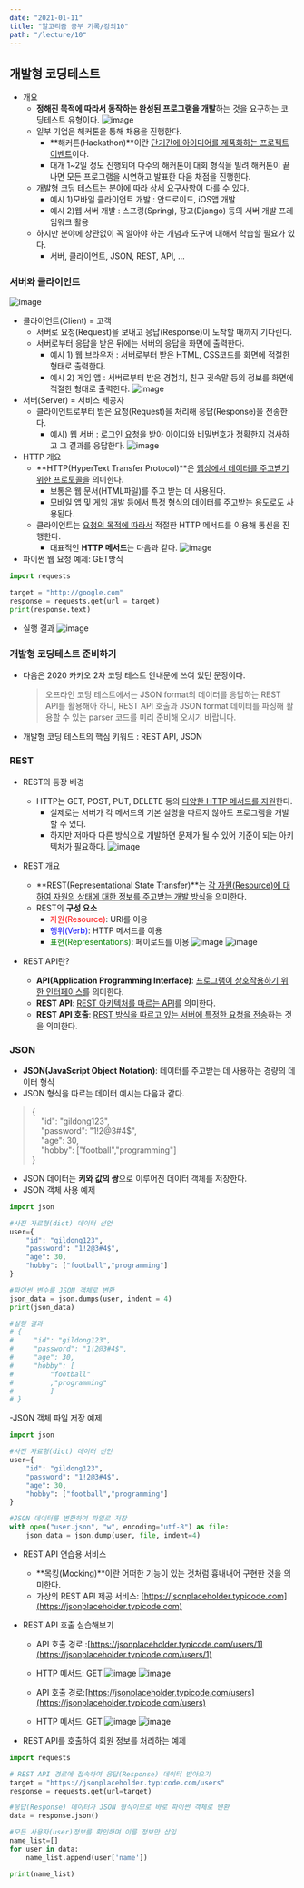 ```yaml
---
date: "2021-01-11"
title: "알고리즘 공부 기록/강의10"
path: "/lecture/10"
---
```


## 개발형 코딩테스트
- 개요
    - **정해진 목적에 따라서 동작하는 완성된 프로그램을 개발**하는 것을 요구하는 코딩테스트 유형이다.
    ![image](https://user-images.githubusercontent.com/71132893/104155467-a182de00-542a-11eb-8e0a-413a42978737.png)
    - 일부 기업은 해커톤을 통해 채용을 진행한다.
        - **해커톤(Hackathon)**이란 <u>단기간에 아이디어를 제품화하는 프로젝트 이벤트</u>이다.
        - 대개 1~2일 정도 진행되며 다수의 해커톤이 대회 형식을 빌려 해커톤이 끝나면 모든 프로그램을 시연하고 발표한 다음 채점을 진행한다.
    - 개발형 코딩 테스트는 분야에 따라 상세 요구사항이 다를 수 있다.
        - 예시 1)모바일 클라이언트 개발 : 안드로이드, iOS앱 개발
        - 예시 2)웹 서버 개발 : 스프링(Spring), 장고(Django) 등의 서버 개발 프레임워크 활용
    - 하지만 분야에 상관없이 꼭 알아야 하는 개념과 도구에 대해서 학습할 필요가 있다.
        - 서버, 클라이언트, JSON, REST, API, ...
### 서버와 클라이언트
![image](https://user-images.githubusercontent.com/71132893/104155717-1c4bf900-542b-11eb-9f8d-3a0cc5e44e03.png)
- 클라이언트(Client) = 고객
    - 서버로 요청(Request)을 보내고 응답(Response)이 도착할 때까지 기다린다.
    - 서버로부터 응답을 받은 뒤에는 서버의 응답을 화면에 출력한다.
        - 예시 1) 웹 브라우저 : 서버로부터 받은 HTML, CSS코드를 화면에 적절한 형태로 출력한다.
        - 예시 2) 게임 앱 : 서버로부터 받은 경험치, 친구 귓속말 등의 정보를 화면에 적절한 형태로 출력한다.
        ![image](https://user-images.githubusercontent.com/71132893/104155896-75b42800-542b-11eb-91db-9ee1cd4e41cb.png)
- 서버(Server) = 서비스 제공자
    - 클라이언트로부터 받은 요청(Request)을 처리해 응답(Response)을 전송한다.
        - 예시) 웹 서버 : 로그인 요청을 받아 아이디와 비밀번호가 정확한지 검사하고 그 결과를 응답한다.
        ![image](https://user-images.githubusercontent.com/71132893/104156024-aac07a80-542b-11eb-93fe-4a495cf21793.png)
- HTTP 개요
    - **HTTP(HyperText Transfer Protocol)**은 <u>웹상에서 데이터를 주고받기 위한 프로토콜</u>을 의미한다.
        - 보통은 웹 문서(HTML파일)를 주고 받는 데 사용된다.
        - 모바일 앱 및 게임 개발 등에서 특정 형식의 데이터를 주고받는 용도로도 사용된다.
    - 클라이언트는 <u>요청의 목적에 따라서</u> 적절한 HTTP 메서드를 이용해 통신을 진행한다.
        - 대표적인 **HTTP 메서드**는 다음과 같다.
        ![image](https://user-images.githubusercontent.com/71132893/104156201-f7a45100-542b-11eb-9537-7327133ae765.png)
- 파이썬 웹 요청 예제: GET방식

```python
import requests

target = "http://google.com"
response = requests.get(url = target)
print(response.text)
```

- 실행 결과
![image](https://user-images.githubusercontent.com/71132893/104156582-bceee880-542c-11eb-8dde-9b7fdecf3249.png)


### 개발형 코딩테스트 준비하기
- 다음은 2020 카카오 2차 코딩 테스트 안내문에 쓰여 있던 문장이다.
    >오프라인 코딩 테스트에서는 JSON format의 데이터를 응답하는 REST API를 활용해아 하니, REST API 호출과 JSON format 데이터를 파싱해 활용할 수 있는 parser 코드를 미리 준비해 오시기 바랍니다.
- 개발형 코딩 테스트의 핵심 키워드 : REST API, JSON

### REST
- REST의 등장 배경
    - HTTP는 GET, POST, PUT, DELETE 등의 <u>다양한 HTTP 메서드를 지원</u>한다.
        - 실제로는 서버가 각 메서드의 기본 설명을 따르지 않아도 프로그램을 개발할 수 있다.
        - 하지만 저마다 다른 방식으로 개발하면 문제가 될 수 있어 기준이 되는 아키텍처가 필요하다.
        ![image](https://user-images.githubusercontent.com/71132893/104157043-ad23d400-542d-11eb-9d0c-432db2dbac77.png)

- REST 개요
    - **REST(Representational State Transfer)**는 <u>각 자원(Resource)에 대하여 자원의 상태에 대한 정보를 주고받는 개발 방식</u>을 의미한다.
    - REST의 **구성 요소**
        - <span style='color:red'>자원(Resource)</span>: URI를 이용
        - <span style='color:blue'>행위(Verb)</span>: HTTP 메서드를 이용
        - <span style='color:green'>표현(Representations)</span>: 페이로드를 이용
        ![image](https://user-images.githubusercontent.com/71132893/104157210-0b50b700-542e-11eb-8fa9-1987b61e0380.png)
        ![image](https://user-images.githubusercontent.com/71132893/104157270-2de2d000-542e-11eb-9222-931ccfc995a3.png)

- REST API란?
    - **API(Application Programming Interface)**: <u>프로그램이 상호작용하기 위한 인터페이스</u>를 의미한다.
    - **REST API**: <u>REST 아키텍처를 따르는 API</u>를 의미한다.
    - **REST API 호출**: <u>REST 방식을 따르고 있는 서버에 특정한 요청을 전송</u>하는 것을 의미한다.

### JSON
- **JSON(JavaScript Object Notation)**: 데이터를 주고받는 데 사용하는 경량의 데이터 형식
- JSON 형식을 따르는 데이터 예시는 다음과 같다.
>{<br>
    &nbsp;&nbsp;&nbsp;&nbsp;"id": "gildong123",<br>
    &nbsp;&nbsp;&nbsp;&nbsp;"password": "1!2@3#4$",<br>
    &nbsp;&nbsp;&nbsp;&nbsp;"age": 30,<br>
    &nbsp;&nbsp;&nbsp;&nbsp;"hobby": ["football","programming"]<br>
}
- JSON 데이터는 **키와 값의 쌍**으로 이루어진 데이터 객체를 저장한다.
- JSON 객체 사용 예제

```python
import json

#사전 자료형(dict) 데이터 선언
user={
    "id": "gildong123",
    "password": "1!2@3#4$",
    "age": 30,
    "hobby": ["football","programming"]
}

#파이썬 변수를 JSON 객체로 변환
json_data = json.dumps(user, indent = 4)
print(json_data)

#실행 결과
# {
#     "id": "gildong123",
#     "password": "1!2@3#4$",
#     "age": 30,
#     "hobby": [
#         "football"
#         ,"programming"
#         ]
# }
```

-JSON 객체 파일 저장 예제

```python
import json

#사전 자료형(dict) 데이터 선언
user={
    "id": "gildong123",
    "password": "1!2@3#4$",
    "age": 30,
    "hobby": ["football","programming"]
}

#JSON 데이터를 변환하여 파일로 저장
with open("user.json", "w", encoding="utf-8") as file:
    json_data = json.dump(user, file, indent=4)

```

- REST API 연습용 서비스
    - **목킹(Mocking)**이란 어떠한 기능이 있는 것처럼 흉내내어 구현한 것을 의미한다.
    - 가상의 REST API 제공 서비스: [https://jsonplaceholder.typicode.com](https://jsonplaceholder.typicode.com)

- REST API 호출 실습해보기
    - API 호출 경로 :[https://jsonplaceholder.typicode.com/users/1](https://jsonplaceholder.typicode.com/users/1)
    - HTTP 메서드: GET
    ![image](https://user-images.githubusercontent.com/71132893/104158140-14db1e80-5430-11eb-91ee-c35d76ae7498.png)
![image](https://user-images.githubusercontent.com/71132893/104158196-34724700-5430-11eb-8968-5420c6ff7ef1.png)

    - API 호출 경로:[https://jsonplaceholder.typicode.com/users](https://jsonplaceholder.typicode.com/users)
    - HTTP 메서드: GET
    ![image](https://user-images.githubusercontent.com/71132893/104158310-6388b880-5430-11eb-92d5-6efe881828eb.png)
![image](https://user-images.githubusercontent.com/71132893/104158323-684d6c80-5430-11eb-860d-397829894be5.png)

- REST API를 호출하여 회원 정보를 처리하는 예제

```python
import requests

# REST API 경로에 접속하여 응답(Response) 데이터 받아오기
target = "https://jsonplaceholder.typicode.com/users"
response = requests.get(url=target)

#응답(Response) 데이터가 JSON 형식이므로 바로 파이썬 객체로 변환
data = response.json()

#모든 사용자(user)정보를 확인하며 이름 정보만 삽임
name_list=[]
for user in data:
    name_list.append(user['name'])

print(name_list)
```